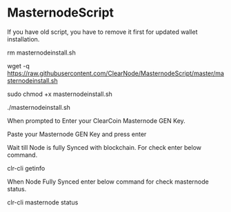 # MasternodeScript

If you have old script, you have to remove it first for updated wallet installation.

rm masternodeinstall.sh

wget -q https://raw.githubusercontent.com/ClearNode/MasternodeScript/master/masternodeinstall.sh

sudo chmod +x masternodeinstall.sh

./masternodeinstall.sh

When prompted to Enter your ClearCoin Masternode GEN Key.

Paste your Masternode GEN Key and press enter

Wait till Node is fully Synced with blockchain. For check enter below command.

clr-cli getinfo

When Node Fully Synced enter below command for check masternode status.

clr-cli masternode status

